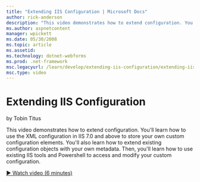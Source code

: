 ```yaml
---
title: "Extending IIS Configuration | Microsoft Docs"
author: rick-anderson
description: "This video demonstrates how to extend configuration. You’ll learn how to use the XML configuration in IIS 7.0 and above to store your own custom configuratio..."
ms.author: aspnetcontent
manager: wpickett
ms.date: 05/30/2008
ms.topic: article
ms.assetid: 
ms.technology: dotnet-webforms
ms.prod: .net-framework
msc.legacyurl: /learn/develop/extending-iis-configuration/extending-iis-configuration
msc.type: video
---
```

Extending IIS Configuration
====================
by Tobin Titus

This video demonstrates how to extend configuration. You'll learn how to use the XML configuration in IIS 7.0 and above to store your own custom configuration elements. You'll also learn how to extend existing configuration objects with your own metadata. Then, you'll learn how to use existing IIS tools and Powershell to access and modify your custom configuration.

[&#9654; Watch video (6 minutes)](https://channel9.msdn.com/Blogs/ASP-NET-Site-Videos/extending-iis-configuration)